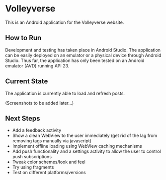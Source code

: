 # Volleyverse

This is an Android application for the Volleyverse website.

## How to Run

Development and testing has taken place in Android Studio. The application can be easily deployed on an
emulator or a physical device through Android Studio. Thus far, the application has only been tested on
an Android emulator (AVD) running API 23.

## Current State

The application is currently able to load and refresh posts.

(Screenshots to be added later...)

## Next Steps

- Add a feedback activity
- Show a clean WebView to the user immediately (get rid of the lag from removing tags manually via javascript)
- Implement offline loading using WebView caching mechanisms
- Add push functionality and a settings activity to allow the user to control push subscriptions
- Tweak color schemes/look and feel
- Try using fragments
- Test on different platforms/versions
